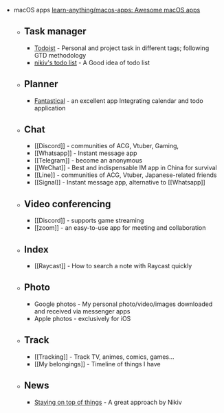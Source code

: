 - macOS apps [learn-anything/macos-apps: Awesome macOS apps](https://github.com/learn-anything/macos-apps)
	- ## Task manager
		- [Todoist](https://todoist.com/) - Personal and project task in different tags; following GTD methodology
		- [nikiv's todo list](https://nikiv.notion.site/) - A Good idea of todo list
	- ## Planner
		- [Fantastical](https://flexibits.com/fantastical) - an excellent app Integrating calendar and todo application
	- ## Chat
		- [[Discord]] - communities of ACG, Vtuber, Gaming,
		- [[Whatsapp]] - Instant message app
		- [[Telegram]] - become an anonymous
		- [[WeChat]] - Best and indispensable IM app in China for survival
		- [[Line]] - communities of ACG, Vtuber, Japanese-related friends
		- [[Signal]] - Instant message app, alternative to [[Whatsapp]]
	- ## Video conferencing
		- [[Discord]] - supports game streaming
		- [[zoom]] - an easy-to-use app for meeting and collaboration
	- ## Index
		- [[Raycast]] - How to search a note with Raycast quickly
	- ## Photo
		- Google photos - My personal photo/video/images downloaded and received via messenger apps
		- Apple photos - exclusively for iOS
	- ## Track
		- [[Tracking]] - Track TV, animes, comics, games...
		- [[My belongings]] - Timeline of things I have
	- ## News
		- [Staying on top of things](https://wiki.nikiv.dev/research/staying-on-top-of-things) - A great approach by Nikiv
